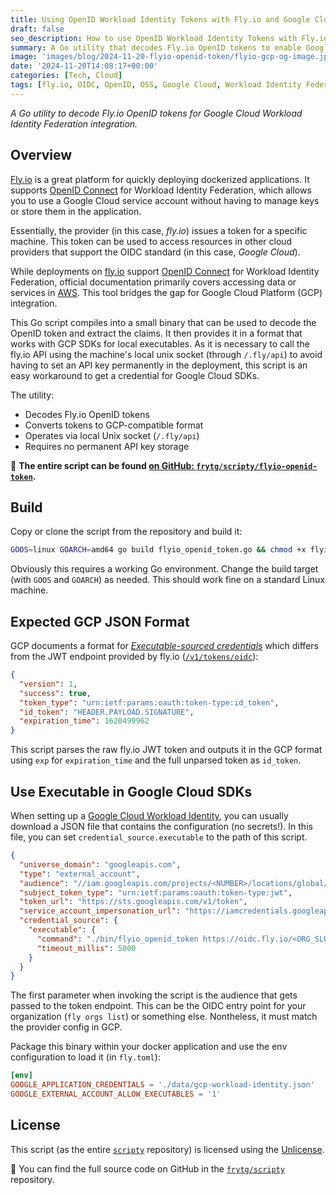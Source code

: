 ```yaml
---
title: Using OpenID Workload Identity Tokens with Fly.io and Google Cloud
draft: false
seo_description: How to use OpenID Workload Identity Tokens with Fly.io.
summary: A Go utility that decodes Fly.io OpenID tokens to enable Google Cloud Workload Identity Federation integration without managing service account keys.
image: 'images/blog/2024-11-20-flyio-openid-token/flyio-gcp-og-image.jpg'
date: '2024-11-20T14:08:17+00:00'
categories: [Tech, Cloud]
tags: [fly.io, OIDC, OpenID, OSS, Google Cloud, Workload Identity Federation]
---
```


_A Go utility to decode Fly.io OpenID tokens for Google Cloud Workload Identity Federation integration._

## Overview

[Fly.io](https://fly.io/) is a great platform for quickly deploying dockerized applications. It supports [OpenID Connect](https://fly.io/docs/security/openid-connect/) for Workload Identity Federation, which allows you to use a Google Cloud service account without having to manage keys or store them in the application.

Essentially, the provider (in this case, _fly.io_) issues a token for a specific machine. This token can be used to access resources in other cloud providers that support the OIDC standard (in this case, _Google Cloud_).

While deployments on [fly.io](https://fly.io/) support [OpenID Connect](https://fly.io/docs/security/openid-connect/) for Workload Identity Federation, official documentation primarily covers accessing data or services in [AWS](https://fly.io/blog/oidc-cloud-roles/). This tool bridges the gap for Google Cloud Platform (GCP) integration.

This Go script compiles into a small binary that can be used to decode the OpenID token and extract the claims. It then provides it in a format that works with GCP SDKs for local executables. As it is necessary to call the fly.io API using the machine's local unix socket (through `/.fly/api`) to avoid having to set an API key permanently in the deployment, this script is an easy workaround to get a credential for Google Cloud SDKs.

The utility:

- Decodes Fly.io OpenID tokens
- Converts tokens to GCP-compatible format
- Operates via local Unix socket (`/.fly/api`)
- Requires no permanent API key storage

🔗 **The entire script can be found [on GitHub: `frytg/scripty/flyio-openid-token`](https://github.com/frytg/scripty/tree/main/flyio-openid-token).**

## Build

Copy or clone the script from the repository and build it:

```bash
GOOS=linux GOARCH=amd64 go build flyio_openid_token.go && chmod +x flyio_openid_token
```

Obviously this requires a working Go environment. Change the build target (with `GOOS` and `GOARCH`) as needed. This should work fine on a standard Linux machine.

## Expected GCP JSON Format

GCP documents a format for [_Executable-sourced credentials_](https://cloud.google.com/iam/docs/workload-identity-federation-with-other-providers#create-credential-config) which differs from the JWT endpoint provided by fly.io ([`/v1/tokens/oidc`](https://fly.io/docs/machines/api/tokens-resource/)):

```json
{
  "version": 1,
  "success": true,
  "token_type": "urn:ietf:params:oauth:token-type:id_token",
  "id_token": "HEADER.PAYLOAD.SIGNATURE",
  "expiration_time": 1620499962
}
```

This script parses the raw fly.io JWT token and outputs it in the GCP format using `exp` for `expiration_time` and the full unparsed token as `id_token`.

## Use Executable in Google Cloud SDKs

When setting up a [Google Cloud Workload Identity](https://cloud.google.com/iam/docs/workload-identity-federation-with-other-providers), you can usually download a JSON file that contains the configuration (no secrets!). In this file, you can set `credential_source.executable` to the path of this script.

```json
{
  "universe_domain": "googleapis.com",
  "type": "external_account",
  "audience": "//iam.googleapis.com/projects/<NUMBER>/locations/global/workloadIdentityPools/<POOL_NAME>/providers/<PROVIDER_NAME>",
  "subject_token_type": "urn:ietf:params:oauth:token-type:jwt",
  "token_url": "https://sts.googleapis.com/v1/token",
  "service_account_impersonation_url": "https://iamcredentials.googleapis.com/v1/projects/-/serviceAccounts/<EMAIL>:generateAccessToken",
  "credential_source": {
    "executable": {
      "command": "./bin/flyio_openid_token https://oidc.fly.io/<ORG_SLUG>",
      "timeout_millis": 5000
    }
  }
}
```

The first parameter when invoking the script is the audience that gets passed to the token endpoint. This can be the OIDC entry point for your organization (`fly orgs list`) or something else. Nontheless, it must match the provider config in GCP.

Package this binary within your docker application and use the env configuration to load it (in `fly.toml`):

```toml
[env]
GOOGLE_APPLICATION_CREDENTIALS = './data/gcp-workload-identity.json'
GOOGLE_EXTERNAL_ACCOUNT_ALLOW_EXECUTABLES = '1'
```

## License

This script (as the entire [`scripty`](https://github.com/frytg/scripty) repository) is licensed using the [Unlicense](https://github.com/frytg/scripty/tree/main/LICENSE).

🔗 You can find the full source code on GitHub in the [`frytg/scripty`](https://github.com/frytg/scripty/tree/main/flyio-openid-token) repository.
